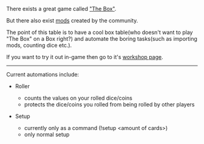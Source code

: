 There exists a great game called ["The Box"](https://steamcommunity.com/sharedfiles/filedetails/?id=1181338950).

But there also exist [mods](https://steamcommunity.com/sharedfiles/filedetails/?id=2004910016) created by the community.

The point of this table is to have a cool box table(who doesn't want to play "The Box" on a Box right?) and automate the
boring tasks(such as importing mods, counting dice etc.).

If you want to try it out in-game then go to
it's [workshop page](https://steamcommunity.com/sharedfiles/filedetails/?id=2469748308).

---

Current automations include:

- Roller
  - counts the values on your rolled dice/coins
  - protects the dice/coins you rolled from being rolled by other players

- Setup
  - currently only as a command (!setup \<amount of cards\>)
  - only normal setup

